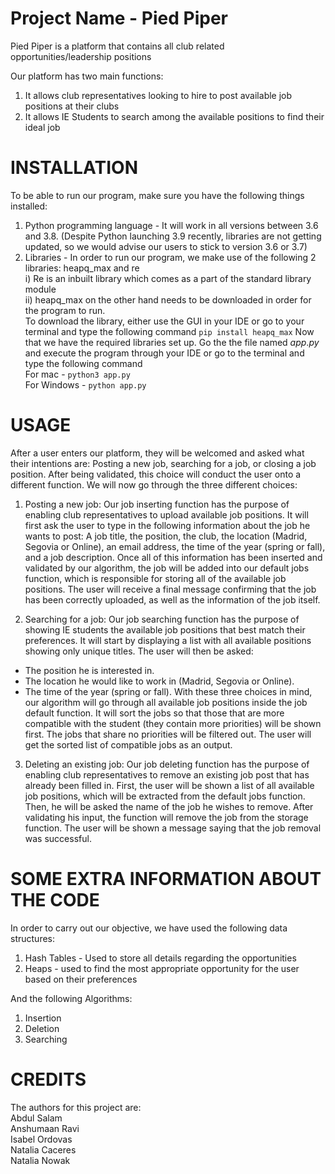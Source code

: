 # Project Name - Pied Piper 
Pied Piper is a platform that contains all club related opportunities/leadership positions 

Our platform has two main functions:
1. It allows club representatives looking to hire to post available job positions at their clubs
2. It allows IE Students to search among the available positions to find their ideal job



# INSTALLATION
To be able to run our program, make sure you have the following things installed:

  1. Python programming language - It will work in all versions between 3.6 and 3.8. (Despite Python launching 3.9 recently, libraries are not getting updated, so we would advise our users to stick to version 3.6 or 3.7) 
  2. Libraries - In order to run our program, we make use of the following 2 libraries: heapq_max and re  
    i) Re is an inbuilt library which comes as a part of the standard library module   
    ii) heapq_max on the other hand needs to be downloaded in order for the program to run.   
        To download the library, either use the GUI in your IDE or go to your terminal and type the following command 
    ```
    pip install heapq_max
    ```
  Now that we have the required libraries set up. Go the the file named $app.py$ and execute the program through your IDE or go to the terminal and type the following command   
  For mac - ```python3 app.py```  
  For Windows - ```python app.py```  

# USAGE
After a user enters our platform, they will be welcomed and asked what their intentions are: Posting a new job, searching for a job, or closing a job position.
After being validated, this choice will conduct the user onto a different function. We will now go through the three different choices:


1) Posting a new job:
Our job inserting function has the purpose of enabling club representatives to upload available job positions. It will first ask the user to type in the following information about the job he wants to post: 
A job title, the position, the club, the location (Madrid, Segovia or Online), an email address, the time of the year (spring or fall), and a job description.
Once all of this information has been inserted and validated by our algorithm, the job will be added into our default jobs function, which is responsible for storing all of   the available job positions. The user will receive a final message confirming that the job has been correctly uploaded, as well as the information of the job itself.


2) Searching for a job:
Our job searching function has the purpose of showing IE students the available job positions that best match their preferences.
It will start by displaying a list with all available positions showing only unique titles. 
The user will then be asked:
  - The position he is interested in.
  - The location he would like to work in (Madrid, Segovia or Online).
  - The time of the year (spring or fall).
With these three choices in mind, our algorithm will go through all available job positions inside the job default function. It will sort the jobs so that those that are     more compatible with the student (they contain more priorities) will be shown first. 
The jobs that share no priorities will be filtered out.
The user will get the sorted list of compatible jobs as an output.


3) Deleting an existing job:
Our job deleting function has the purpose of enabling club representatives to remove an existing job post that has already been filled in.
First, the user will be shown a list of all available job positions, which will be extracted from the default jobs function.
Then, he will be asked the name of the job he wishes to remove.
After validating his input, the function will remove the job from the storage function.
The user will be shown a message saying that the job removal was successful.



# SOME EXTRA INFORMATION ABOUT THE CODE
In order to carry out our objective, we have used the following data structures:

  1. Hash Tables - Used to store all details regarding the opportunities 
  2. Heaps - used to find the most appropriate opportunity for the user based on their preferences  

And the following Algorithms:

  1. Insertion 
  2. Deletion 
  3. Searching 


# CREDITS
The authors for this project are:   
Abdul Salam  
Anshumaan Ravi  
Isabel Ordovas  
Natalia Caceres   
Natalia Nowak   




